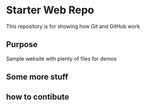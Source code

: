# Starter Web Repo

This repository is for showing how Git and GitHub work

## Purpose

Sample website with plenty of files for demos

## Some more stuff

## how to contibute
